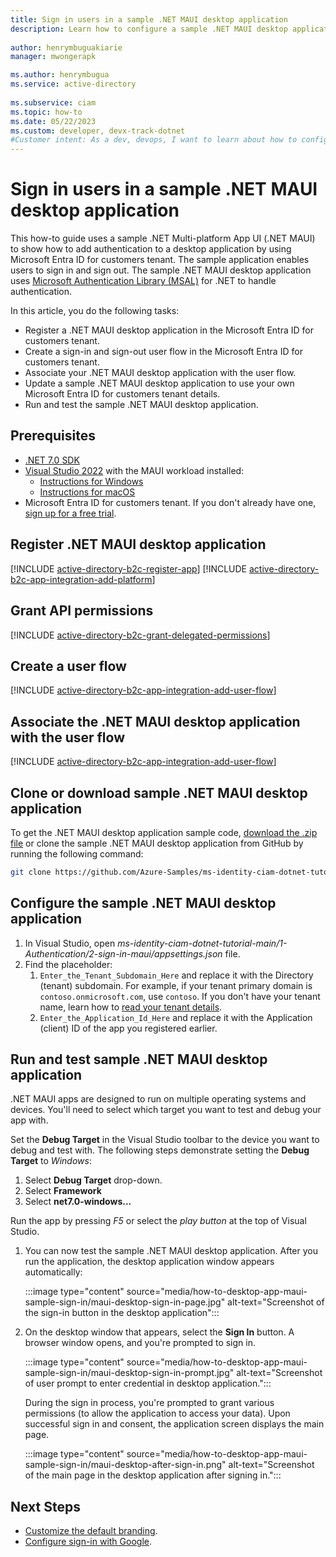 ```yaml
---
title: Sign in users in a sample .NET MAUI desktop application
description: Learn how to configure a sample .NET MAUI desktop application to sign in and sign out users by using Microsoft Entra ID for customers tenant.
 
author: henrymbuguakiarie
manager: mwongerapk

ms.author: henrymbugua
ms.service: active-directory
 
ms.subservice: ciam
ms.topic: how-to
ms.date: 05/22/2023
ms.custom: developer, devx-track-dotnet
#Customer intent: As a dev, devops, I want to learn about how to configure a sample .NET MAUI desktop app to sign in and sign out users with the Microsoft Entra ID for customers tenant
---
```


# Sign in users in a sample .NET MAUI desktop application

This how-to guide uses a sample .NET Multi-platform App UI (.NET MAUI) to show how to add authentication to a desktop application by using Microsoft Entra ID for customers tenant. The sample application enables users to sign in and sign out. The sample .NET MAUI desktop application uses [Microsoft Authentication Library (MSAL)](https://github.com/AzureAD/microsoft-authentication-library-for-dotnet) for .NET to handle authentication.

In this article, you do the following tasks:

- Register a .NET MAUI desktop application in the Microsoft Entra ID for customers tenant.
- Create a sign-in and sign-out user flow in the Microsoft Entra ID for customers tenant.
- Associate your .NET MAUI desktop application with the user flow.
- Update a sample .NET MAUI desktop application to use your own Microsoft Entra ID for customers tenant details.
- Run and test the sample .NET MAUI desktop application.

## Prerequisites

- [.NET 7.0 SDK](https://dotnet.microsoft.com/download/dotnet/7.0)
- [Visual Studio 2022](https://aka.ms/vsdownloads) with the MAUI workload installed:
  - [Instructions for Windows](/dotnet/maui/get-started/installation?tabs=vswin)
  - [Instructions for macOS](/dotnet/maui/get-started/installation?tabs=vsmac)
- Microsoft Entra ID for customers tenant. If you don't already have one, <a href="https://aka.ms/ciam-free-trial?wt.mc_id=ciamcustomertenantfreetrial_linkclick_content_cnl" target="_blank">sign up for a free trial</a>.

## Register .NET MAUI desktop application

[!INCLUDE [active-directory-b2c-register-app](./includes/register-app/register-client-app-common.md)]
[!INCLUDE [active-directory-b2c-app-integration-add-platform](./includes/register-app/add-platform-redirect-url-dotnet-maui.md)]

## Grant API permissions

[!INCLUDE [active-directory-b2c-grant-delegated-permissions](./includes/register-app/grant-api-permission-sign-in.md)]

## Create a user flow

[!INCLUDE [active-directory-b2c-app-integration-add-user-flow](./includes/configure-user-flow/create-sign-in-sign-out-user-flow.md)]

## Associate the .NET MAUI desktop application with the user flow

[!INCLUDE [active-directory-b2c-app-integration-add-user-flow](./includes/configure-user-flow/add-app-user-flow.md)]

## Clone or download sample .NET MAUI desktop application

To get the .NET MAUI desktop application sample code, [download the .zip file](https://github.com/Azure-Samples/ms-identity-ciam-dotnet-tutorial/archive/refs/heads/main.zip) or clone the sample .NET MAUI desktop application from GitHub by running the following command:

```bash
git clone https://github.com/Azure-Samples/ms-identity-ciam-dotnet-tutorial.git
```

## Configure the sample .NET MAUI desktop application

1. In Visual Studio, open *ms-identity-ciam-dotnet-tutorial-main/1-Authentication/2-sign-in-maui/appsettings.json* file.
1. Find the placeholder:
    1. `Enter_the_Tenant_Subdomain_Here` and replace it with the Directory (tenant) subdomain. For example, if your tenant primary domain is `contoso.onmicrosoft.com`, use `contoso`. If you don't have your tenant name, learn how to [read your tenant details](how-to-create-customer-tenant-portal.md#get-the-customer-tenant-details).
   1. `Enter_the_Application_Id_Here` and replace it with the Application (client) ID of the app you registered earlier.

## Run and test sample .NET MAUI desktop application

.NET MAUI apps are designed to run on multiple operating systems and devices. You'll need to select which target you want to test and debug your app with.

Set the **Debug Target** in the Visual Studio toolbar to the device you want to debug and test with. The following steps demonstrate setting the **Debug Target** to _Windows_:

1. Select **Debug Target** drop-down.
1. Select **Framework** 
1. Select **net7.0-windows...**

Run the app by pressing _F5_ or select the _play button_ at the top of Visual Studio.

1. You can now test the sample .NET MAUI desktop application. After you run the application, the desktop application window appears automatically:

   :::image type="content" source="media/how-to-desktop-app-maui-sample-sign-in/maui-desktop-sign-in-page.jpg" alt-text="Screenshot of the sign-in button in the desktop application":::

1. On the desktop window that appears, select the **Sign In** button. A browser window opens, and you're prompted to sign in.

   :::image type="content" source="media/how-to-desktop-app-maui-sample-sign-in/maui-desktop-sign-in-prompt.jpg" alt-text="Screenshot of user prompt to enter credential in desktop application.":::

   During the sign in process, you're prompted to grant various permissions (to allow the application to access your data). Upon successful sign in and consent, the application screen displays the main page.

   :::image type="content" source="media/how-to-desktop-app-maui-sample-sign-in/maui-desktop-after-sign-in.png" alt-text="Screenshot of the main page in the desktop application after signing in.":::

## Next Steps

- [Customize the default branding](how-to-customize-branding-customers.md).
- [Configure sign-in with Google](how-to-google-federation-customers.md).
